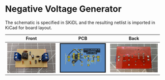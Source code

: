 # Negative Voltage Generator

The schematic is specified in SKiDL and the resulting netlist is imported in
KiCad for board layout.

Front                 | PCB                 | Back
:--------------------:|:-------------------:|:--------------------:
![](images/front.jpg) | ![](images/pcb.png) | ![](images/back.jpg)
